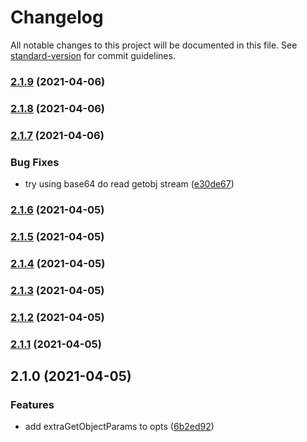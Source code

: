 # Changelog

All notable changes to this project will be documented in this file. See [standard-version](https://github.com/conventional-changelog/standard-version) for commit guidelines.

### [2.1.9](https://github.com/SustainHawaii/s3-files/compare/v2.1.8...v2.1.9) (2021-04-06)

### [2.1.8](https://github.com/SustainHawaii/s3-files/compare/v2.1.7...v2.1.8) (2021-04-06)

### [2.1.7](https://github.com/SustainHawaii/s3-files/compare/v2.1.6...v2.1.7) (2021-04-06)


### Bug Fixes

* try using base64 do read getobj stream ([e30de67](https://github.com/SustainHawaii/s3-files/commit/e30de67528b6e2da830c9317a9a8524c1ce08788))

### [2.1.6](https://github.com/SustainHawaii/s3-files/compare/v2.1.5...v2.1.6) (2021-04-05)

### [2.1.5](https://github.com/SustainHawaii/s3-files/compare/v2.1.4...v2.1.5) (2021-04-05)

### [2.1.4](https://github.com/SustainHawaii/s3-files/compare/v2.1.3...v2.1.4) (2021-04-05)

### [2.1.3](https://github.com/SustainHawaii/s3-files/compare/v2.1.2...v2.1.3) (2021-04-05)

### [2.1.2](https://github.com/SustainHawaii/s3-files/compare/v2.1.1...v2.1.2) (2021-04-05)

### [2.1.1](https://github.com/SustainHawaii/s3-files/compare/v2.1.0...v2.1.1) (2021-04-05)

## 2.1.0 (2021-04-05)


### Features

* add extraGetObjectParams to opts ([6b2ed92](https://github.com/SustainHawaii/s3-files/commit/6b2ed92be52432f594ed22b77bd17decb0cb6243))
